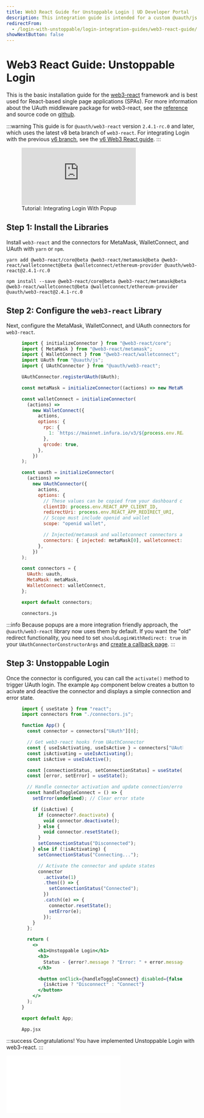 ```yaml
---
title: Web3 React Guide for Unstoppable Login | UD Developer Portal
description: This integration guide is intended for a custom @uauth/js integration, with ethereum provider, using web3 react library.
redirectFrom:
  - /login-with-unstoppable/login-integration-guides/web3-react-guide/
showNextButton: false
---
```


# Web3 React Guide: Unstoppable Login

This is the basic installation guide for the [web3-react](https://github.com/Uniswap/web3-react/) framework and is best used for React-based single page applications (SPAs). For more information about the UAuth middleware package for web3-react, see the [reference](/identity/sdk-and-libraries/web3-react.md) and source code on [github](https://github.com/unstoppabledomains/uauth/tree/main/packages/web3-react).

:::warning
This guide is for `@uauth/web3-react` version `2.4.1-rc.0` and later, which uses the latest v8 beta branch of `web3-react`. For integrating Login with the previous [v6 branch](https://github.com/Uniswap/web3-react/tree/v6), see the [v6 Web3 React guide](/identity/quickstart/other-integration-paths/web3-react-v6.md).
:::

<figure>
<div class="video-container">
<iframe src="https://www.youtube.com/embed/kPxlUe0gAjI" title="YouTube video player" frameborder="0" allow="accelerometer; autoplay; clipboard-write; encrypted-media; gyroscope; picture-in-picture; web-share" allowfullscreen></iframe>
</div>
<figcaption>Tutorial: Integrating Login With Popup</figcation>
</figure>

## Step 1: Install the Libraries

Install `web3-react` and the connectors for MetaMask, WalletConnect, and UAuth with `yarn` or `npm`.

```shell yarn
yarn add @web3-react/core@beta @web3-react/metamask@beta @web3-react/walletconnect@beta @walletconnect/ethereum-provider @uauth/web3-react@2.4.1-rc.0
```

```shell npm
npm install --save @web3-react/core@beta @web3-react/metamask@beta @web3-react/walletconnect@beta @walletconnect/ethereum-provider @uauth/web3-react@2.4.1-rc.0
```

## Step 2: Configure the `web3-react` Library

Next, configure the MetaMask, WalletConnect, and UAuth connectors for `web3-react`.

<figure>

```javascript
import { initializeConnector } from "@web3-react/core";
import { MetaMask } from "@web3-react/metamask";
import { WalletConnect } from "@web3-react/walletconnect";
import UAuth from "@uauth/js";
import { UAuthConnector } from "@uauth/web3-react";

UAuthConnector.registerUAuth(UAuth);

const metaMask = initializeConnector((actions) => new MetaMask({ actions }));

const walletConnect = initializeConnector(
  (actions) =>
    new WalletConnect({
      actions,
      options: {
        rpc: {
          1: `https://mainnet.infura.io/v3/${process.env.REACT_APP_INFURA_ID}`,
        },
        qrcode: true,
      },
    })
);

const uauth = initializeConnector(
  (actions) =>
    new UAuthConnector({
      actions,
      options: {
        // These values can be copied from your dashboard client configuration
        clientID: process.env.REACT_APP_CLIENT_ID,
        redirectUri: process.env.REACT_APP_REDIRECT_URI,
        // Scope must include openid and wallet
        scope: "openid wallet",

        // Injected/metamask and walletconnect connectors are required
        connectors: { injected: metaMask[0], walletconnect: walletConnect[0] },
      },
    })
);

const connectors = {
  UAuth: uauth,
  MetaMask: metaMask,
  WalletConnect: walletConnect,
};

export default connectors;
```

<figcaption> <code>connectors.js</code> </figcaption>
</figure>

:::info
Because popups are a more integration friendly approach, the `@uauth/web3-react` library now uses them by default. If you want the "old" redirect functionality, you need to set `shouldLoginWithRedirect: true` in your `UAuthConnectorConstructorArgs` and [create a callback page](/identity/sdk-and-libraries/web3-react.md#optionsshouldloginwithredirect).
:::

## Step 3: Unstoppable Login

Once the connector is configured, you can call the `activate()` method to trigger UAuth login. The example `App` component below creates a button to acivate and deactive the connector and displays a simple connection and error state.

<figure>

```jsx
import { useState } from "react";
import connectors from "./connectors.js";

function App() {
  const connector = connectors["UAuth"][0];

  // Get web3-react hooks from UAuthConnector
  const { useIsActivating, useIsActive } = connectors["UAuth"][1];
  const isActivating = useIsActivating();
  const isActive = useIsActive();

  const [connectionStatus, setConnectionStatus] = useState("Disconnected");
  const [error, setError] = useState();

  // Handle connector activation and update connection/error state
  const handleToggleConnect = () => {
    setError(undefined); // Clear error state

    if (isActive) {
      if (connector?.deactivate) {
        void connector.deactivate();
      } else {
        void connector.resetState();
      }
      setConnectionStatus("Disconnected");
    } else if (!isActivating) {
      setConnectionStatus("Connecting...");

      // Activate the connector and update states
      connector
        .activate(1)
        .then(() => {
          setConnectionStatus("Connected");
        })
        .catch((e) => {
          connector.resetState();
          setError(e);
        });
    }
  };

  return (
    <>
      <h1>Unstoppable Login</h1>
      <h3>
        Status - {error?.message ? "Error: " + error.message : connectionStatus}
      </h3>

      <button onClick={handleToggleConnect} disabled={false}>
        {isActive ? "Disconnect" : "Connect"}
      </button>
    </>
  );
}

export default App;
```

<figcaption> <code>App.jsx</code> </figcaption>
</figure>

:::success Congratulations!
You have implemented Unstoppable Login with web3-react.
:::

<embed src="/snippets/_login-paths-next.md" />
